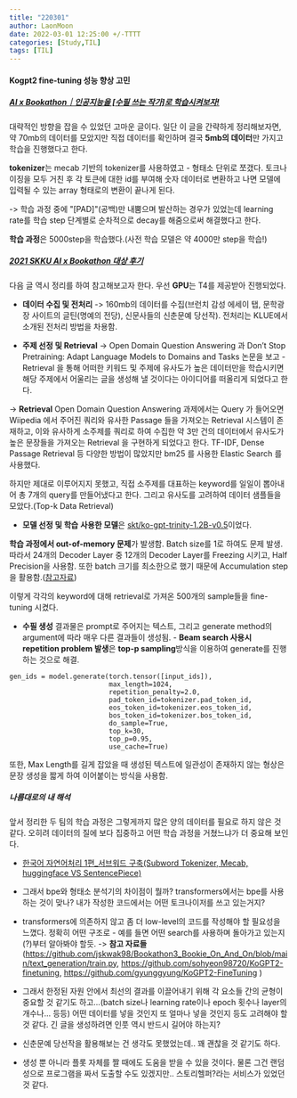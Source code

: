 ```yaml
---
title: "220301"
author: LaonMoon
date: 2022-03-01 12:25:00 +/-TTTT
categories: [Study,TIL]
tags: [TIL]
---
```


#### **Kogpt2 fine-tuning 성능 향상 고민**

##### [AI x Bookathon｜인공지능을 [수필 쓰는 작가]로 학습시켜보자!](https://jeinalog.tistory.com/25)

대략적인 방향을 잡을 수 있었던 고마운 글이다. 일단 이 글을 간략하게 정리해보자면, 약 70mb의 데이터를 모았지만 직접 데이터를 확인하며 결국 **5mb의 데이터**만 가지고 학습을 진행했다고 한다.

**tokenizer**는 mecab 기반의 tokenizer를 사용하였고 - 형태소 단위로 쪼갰다. 토크나이징을 모두 거친 후 각 토큰에 대한 id를 부여해 숫자 데이터로 변환하고 나면 모델에 입력될 수 있는 array 형태로의 변환이 끝나게 된다. 

-> 학습 과정 중에 "[PAD]"(공백)만 내뿜으며 발산하는 경우가 있었는데 learning rate를 학습 step 단계별로 순차적으로 decay를 해줌으로써 해결했다고 한다.

**학습 과정**은 5000step을 학습했다.(사전 학습 모델은 약 4000만 step을 학습!)

##### [2021 SKKU AI x Bookathon 대상 후기](https://l-yohai.github.io/AI-Bookathon-%EB%8C%80%EC%83%81-%ED%9B%84%EA%B8%B0/)

다음 글 역시 정리를 하여 참고해보고자 한다. 우선 **GPU**는 T4를 제공받아 진행되었다.

- **데이터 수집 및 전처리**
-> 160mb의 데이터를 수집(브런치 감성 에세이 탭, 문학광장 사이트의 글틴(명예의 전당), 신문사들의 신춘문예 당선작). 전처리는 KLUE에서 소개된 전처리 방법을 차용함.

- **주제 선정 및 Retrieval**
-> Open Domain Question Answering 과 Don’t Stop Pretraining: Adapt Language Models to Domains and Tasks 논문을 보고 - Retrieval 을 통해 어떠한 키워드 및 주제에 유사도가 높은 데이터만을 학습시키면 해당 주제에서 어울리는 글을 생성해 낼 것이다는 아이디어를 떠올리게 되었다고 한다.

-> **Retrieval**
Open Domain Question Answering 과제에서는 Query 가 들어오면 Wiipedia 에서 주어진 쿼리와 유사한 Passage 들을 가져오는 Retrieval 시스템이 존재하고, 이와 유사하게 소주제를 쿼리로 하여 수집한 약 3만 건의 데이터에서 유사도가 높은 문장들을 가져오는 Retrieval 을 구현하게 되었다고 한다. TF-IDF, Dense Passage Retrieval 등 다양한 방법이 많았지만 bm25 를 사용한 Elastic Search 를 사용했다.

하지만 제대로 이루어지지 못했고, 직접 소주제를 대표하는 keyword를 일일이 뽑아내어 총 7개의 query를 만들어냈다고 한다. 그리고 유사도를 고려하여 데이터 샘플들을 모았다.(Top-k Data Retrieval)

- **모델 선정 및 학습**
**사용한 모델**은 [skt/ko-gpt-trinity-1.2B-v0.5](https://huggingface.co/skt/ko-gpt-trinity-1.2B-v0.5)이었다.

**학습 과정에서 out-of-memory 문제**가 발생함. Batch size를 1로 하여도 문제 발생. 따라서 24개의 Decoder Layer 중 12개의 Decoder Layer를 Freezing 시키고, Half Precision을 사용함. 또한 batch 크기를 최소한으로 했기 때문에 Accumulation step을 활용함.([참고자료](https://velog.io/@nawnoes/Pytorch%EB%A1%9C-%ED%81%B0-%EB%AA%A8%EB%8D%B8-%ED%95%99%EC%8A%B5%EC%8B%9C-%EC%96%B4%EB%96%BB%EA%B2%8C-%EB%B0%B0%EC%B9%98-%EC%82%AC%EC%9D%B4%EC%A6%88%EB%A5%BC-%EB%8A%98%EB%A6%B4%EC%88%98-%EC%9E%88%EC%9D%84%EA%B9%8C))

이렇게 각각의 keyword에 대해 retrieval로 가져온 500개의 sample들을 fine-tuning 시켰다.

- **수필 생성**
결과물은 prompt로 주어지는 텍스트, 그리고 generate method의 argument에 따라 매우 다른 결과들이 생성됨. - **Beam search 사용시 repetition problem 발생**은 **top-p sampling**방식을 이용하여 generate를 진행하는 것으로 해결.

```
gen_ids = model.generate(torch.tensor([input_ids]),
                         max_length=1024,
                         repetition_penalty=2.0,
                         pad_token_id=tokenizer.pad_token_id,
                         eos_token_id=tokenizer.eos_token_id,
                         bos_token_id=tokenizer.bos_token_id,
                         do_sample=True,
                         top_k=30,
                         top_p=0.95,
                         use_cache=True)
```

또한, Max Length를 길게 잡았을 때 생성된 텍스트에 일관성이 존재하지 않는 형상은 문장 생성을 짧게 하여 이어붙이는 방식을 사용함.

##### **나름대로의 내 해석**
앞서 정리한 두 팀의 학습 과정은 그렇게까지 많은 양의 데이터를 필요로 하지 않은 것 같다. 오히려 데이터의 질에 보다 집중하고 어떤 학습 과정을 거쳤느냐가 더 중요해 보인다.

- [한국어 자연어처리 1편_서브워드 구축(Subword Tokenizer, Mecab, huggingface VS SentencePiece)](https://keep-steady.tistory.com/37)


- 그래서 bpe와 형태소 분석기의 차이점이 뭘까? transformers에서는 bpe를 사용하는 것이 맞나? 내가 작성한 코드에서는 어떤 토크나이저를 쓰고 있는거지?
- transformers에 의존하지 않고 좀 더 low-level의 코드를 작성해야 할 필요성을 느꼈다. 정확히 어떤 구조로 - 예를 들면 어떤 search를 사용하며 돌아가고 있는지(?)부터 알아봐야 할듯.
-> **참고 자료들**(https://github.com/jskwak98/Bookathon3_Bookie_On_And_On/blob/main/text_generation/train.py, https://github.com/sohyeon98720/KoGPT2-finetuning, https://github.com/gyunggyung/KoGPT2-FineTuning
)
- 그래서 한정된 자원 안에서 최선의 결과를 이끌어내기 위해 각 요소들 간의 균형이 중요할 것 같기도 하고...(batch size나 learning rate이나 epoch 횟수나 layer의 개수나... 등등) 어떤 데이터를 넣을 것인지 또 얼마나 넣을 것인지 등도 고려해야 할 것 같다. 긴 글을 생성하려면 인풋 역시 반드시 길어야 하는지?
- 신춘문예 당선작을 활용해보는 건 생각도 못했었는데.. 꽤 괜찮을 것 같기도 하다.
- 생성 뿐 아니라 플롯 자체를 짤 때에도 도움을 받을 수 있을 것이다. 물론 그건 랜덤성으로 프로그램을 짜서 도출할 수도 있겠지만.. 스토리헬퍼?라는 서비스가 있었던 것 같다.